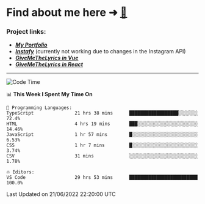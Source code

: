 # Find about me here ➜ [🧑](https://pauabella.dev)

### Project links:
- ***[My Portfolio](https://pauabella.dev)***
- ***[Instafy](https://instafy.me)*** (currently not working due to changes in the Instagram API)
- ***[GiveMeTheLyrics in Vue](https://lyrics.pauabella.dev)***
- ***[GiveMeTheLyrics in React](https://pauabella.dev/GiveMeTheLyrics)***

---
<!--START_SECTION:waka-->
![Code Time](http://img.shields.io/badge/Code%20Time-0%20secs-blue)

📊 **This Week I Spent My Time On** 

```text
💬 Programming Languages: 
TypeScript               21 hrs 38 mins      ██████████████████░░░░░░░   72.4% 
HTML                     4 hrs 19 mins       ███░░░░░░░░░░░░░░░░░░░░░░   14.46% 
JavaScript               1 hr 57 mins        █░░░░░░░░░░░░░░░░░░░░░░░░   6.53% 
CSS                      1 hr 7 mins         █░░░░░░░░░░░░░░░░░░░░░░░░   3.74% 
CSV                      31 mins             ░░░░░░░░░░░░░░░░░░░░░░░░░   1.78%

🔥 Editors: 
VS Code                  29 hrs 53 mins      █████████████████████████   100.0%

```


 Last Updated on 21/06/2022 22:20:00 UTC
<!--END_SECTION:waka-->

